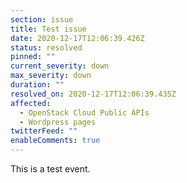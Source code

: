 ```yaml
---
section: issue
title: Test issue
date: 2020-12-17T12:06:39.426Z
status: resolved
pinned: ""
current_severity: down
max_severity: down
duration: ""
resolved_on: 2020-12-17T12:06:39.435Z
affected:
  - OpenStack Cloud Public APIs
  - Wordpress pages
twitterFeed: ""
enableComments: true
---
```

This is a test event.